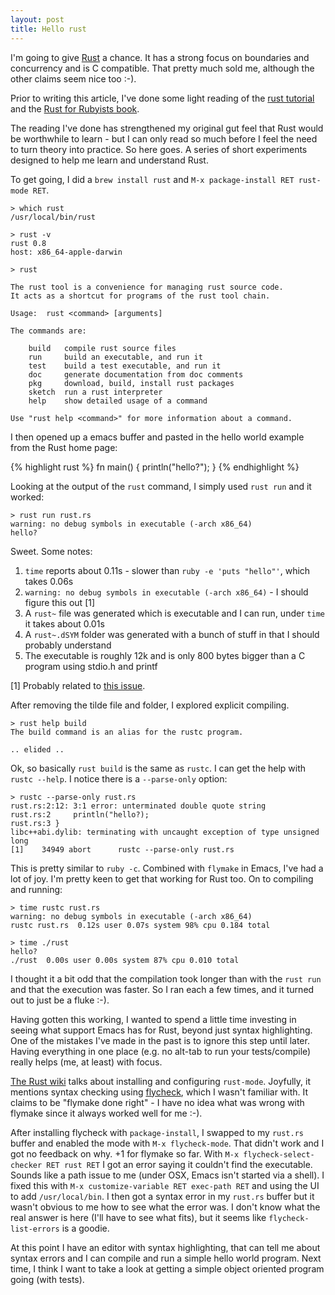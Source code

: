 ```yaml
---
layout: post
title: Hello rust
---
```


I'm going to give [Rust](http://www.rust-lang.org/) a chance. It has a
strong focus on boundaries and concurrency and is C compatible. That
pretty much sold me, although the other claims seem nice too :-).

Prior to writing this article, I've done some light reading of the
[rust tutorial](http://doc.rust-lang.org/doc/0.8/tutorial.html) and
the [Rust for Rubyists book](http://www.rustforrubyists.com/).

The reading I've done has strengthened my original gut feel that Rust
would be worthwhile to learn - but I can only read so much before I
feel the need to turn theory into practice. So here goes. A series of
short experiments designed to help me learn and understand Rust.

To get going, I did a `brew install rust` and `M-x package-install RET
rust-mode RET`.

    > which rust
    /usr/local/bin/rust
    
    > rust -v
    rust 0.8
    host: x86_64-apple-darwin
    
    > rust
    
    The rust tool is a convenience for managing rust source code.
    It acts as a shortcut for programs of the rust tool chain.
    
    Usage:	rust <command> [arguments]
    
    The commands are:
    
        build   compile rust source files
        run     build an executable, and run it
        test    build a test executable, and run it
        doc     generate documentation from doc comments
        pkg     download, build, install rust packages
        sketch  run a rust interpreter
        help    show detailed usage of a command
    
    Use "rust help <command>" for more information about a command.

I then opened up a emacs buffer and pasted in the hello world example
from the Rust home page:

{% highlight rust %}
fn main() {
    println("hello?");
}
{% endhighlight %}

Looking at the output of the `rust` command, I simply used `rust run`
and it worked:

    > rust run rust.rs
    warning: no debug symbols in executable (-arch x86_64)
    hello?

Sweet. Some notes:

1. `time` reports about 0.11s - slower than `ruby -e 'puts "hello"'`, which takes 0.06s
2. `warning: no debug symbols in executable (-arch x86_64)` - I should figure this out [1]
3. A `rust~` file was generated which is executable and I can run, under `time` it takes about 0.01s
4. A `rust~.dSYM` folder was generated with a bunch of stuff in that I should probably understand
5. The executable is roughly 12k and is only 800 bytes bigger than a C program using stdio.h and printf

[1] Probably related to [this issue](https://github.com/mozilla/rust/issues/3495).

After removing the tilde file and folder, I explored explicit compiling.

    > rust help build
    The build command is an alias for the rustc program.
    
    .. elided ..

Ok, so basically `rust build` is the same as `rustc`. I can get the
help with `rustc --help`. I notice there is a `--parse-only` option:

    > rustc --parse-only rust.rs
    rust.rs:2:12: 3:1 error: unterminated double quote string
    rust.rs:2     println("hello?);
    rust.rs:3 }
    libc++abi.dylib: terminating with uncaught exception of type unsigned long
    [1]    34949 abort      rustc --parse-only rust.rs

This is pretty similar to `ruby -c`. Combined with `flymake` in Emacs,
I've had a lot of joy. I'm pretty keen to get that working for Rust
too. On to compiling and running:

    > time rustc rust.rs
    warning: no debug symbols in executable (-arch x86_64)
    rustc rust.rs  0.12s user 0.07s system 98% cpu 0.184 total
    
    > time ./rust
    hello?
    ./rust  0.00s user 0.00s system 87% cpu 0.010 total

I thought it a bit odd that the compilation took longer than with the
`rust run` and that the execution was faster. So I ran each a few
times, and it turned out to just be a fluke :-).

Having gotten this working, I wanted to spend a little time investing
in seeing what support Emacs has for Rust, beyond just syntax
highlighting. One of the mistakes I've made in the past is to ignore
this step until later. Having everything in one place (e.g. no alt-tab
to run your tests/compile) really helps (me, at least) with focus.

[The Rust wiki](https://github.com/mozilla/rust/wiki/Doc-Emacs-Support)
talks about installing and configuring `rust-mode`. Joyfully, it
mentions syntax checking using
[flycheck](http://www.emacswiki.org/emacs/Flycheck), which I wasn't
familiar with. It claims to be "flymake done right" - I have no idea
what was wrong with flymake since it always worked well for me :-).

After installing flycheck with `package-install`, I swapped to my
`rust.rs` buffer and enabled the mode with `M-x flycheck-mode`. That
didn't work and I got no feedback on why. +1 for flymake so far. With
`M-x flycheck-select-checker RET rust RET` I got an error saying it
couldn't find the executable. Sounds like a path issue to me (under
OSX, Emacs isn't started via a shell). I fixed this with `M-x
customize-variable RET exec-path RET` and using the UI to add
`/usr/local/bin`. I then got a syntax error in my `rust.rs` buffer but
it wasn't obvious to me how to see what the error was. I don't know
what the real answer is here (I'll have to see what fits), but it
seems like `flycheck-list-errors` is a goodie.

At this point I have an editor with syntax highlighting, that can tell
me about syntax errors and I can compile and run a simple hello world
program. Next time, I think I want to take a look at getting a simple
object oriented program going (with tests).